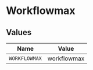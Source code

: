 # Workflowmax


## Values

| Name          | Value         |
| ------------- | ------------- |
| `WORKFLOWMAX` | workflowmax   |